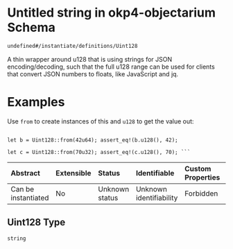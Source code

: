 # Untitled string in okp4-objectarium Schema

```txt
undefined#/instantiate/definitions/Uint128
```

A thin wrapper around u128 that is using strings for JSON encoding/decoding, such that the full u128 range can be used for clients that convert JSON numbers to floats, like JavaScript and jq.

# Examples

Use `from` to create instances of this and `u128` to get the value out:

````# use cosmwasm_std::Uint128; let a = Uint128::from(123u128); assert_eq!(a.u128(), 123);

let b = Uint128::from(42u64); assert_eq!(b.u128(), 42);

let c = Uint128::from(70u32); assert_eq!(c.u128(), 70); ```
````

| Abstract            | Extensible | Status         | Identifiable            | Custom Properties | Additional Properties | Access Restrictions | Defined In                                                                     |
| :------------------ | :--------- | :------------- | :---------------------- | :---------------- | :-------------------- | :------------------ | :----------------------------------------------------------------------------- |
| Can be instantiated | No         | Unknown status | Unknown identifiability | Forbidden         | Allowed               | none                | [okp4-objectarium.json\*](schema/okp4-objectarium.json "open original schema") |

## Uint128 Type

`string`
